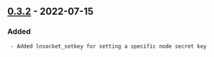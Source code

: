 
## [0.3.2] - 2022-07-15

### Added

     - Added lnsocket_setkey for setting a specific node secret key

[0.3.2]: https://github.com/damus-io/damus/releases/tag/v0.3.2
